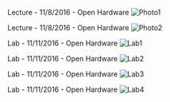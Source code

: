 Lecture - 11/8/2016 - Open Hardware 
![Photo1](https://github.com/rcos/CSCI2961-01-Fall2016/blob/master/Photos/OpenSourceHardwareLecture.JPG)

Lecture - 11/8/2016 - Open Hardware
![Photo2](https://github.com/rcos/CSCI2961-01-Fall2016/blob/master/Photos/OpenSourceHardwareLecture2.JPG)

Lab - 11/11/2016 - Open Hardware
![Lab1](https://github.com/rcos/CSCI2961-01-Fall2016/blob/master/Photos/OpenSourceHardwareLab1.JPG)

Lab - 11/11/2016 - Open Hardware
![Lab2](https://github.com/rcos/CSCI2961-01-Fall2016/blob/master/Photos/OpenSourceHardwareLab2.JPG)

Lab - 11/11/2016 - Open Hardware
![Lab3](https://github.com/rcos/CSCI2961-01-Fall2016/blob/master/Photos/OpenSourceHardwareLab3.JPG)

Lab - 11/11/2016 - Open Hardware
![Lab4](https://github.com/rcos/CSCI2961-01-Fall2016/blob/master/Photos/OpenSourceHardwareLab4.JPG)